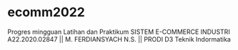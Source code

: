 # ecomm2022
Progres mingguan Latihan dan Praktikum SISTEM E-COMMERCE INDUSTRI
A22.2020.02847 || M. FERDIANSYACH N.S. || PRODI D3 Teknik Indormatika
